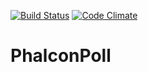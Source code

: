 [![Build Status](https://travis-ci.org/touhonoob/PhalconPoll.svg)](https://travis-ci.org/touhonoob/PhalconPoll/)
[![Code Climate](https://codeclimate.com/github/touhonoob/PhalconPoll/badges/gpa.svg)](https://codeclimate.com/github/touhonoob/PhalconPoll)
# PhalconPoll

